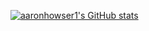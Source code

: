
[![aaronhowser1's GitHub stats](https://github-readme-stats.vercel.app/api?username=aaronhowser1&count_private=true&show_icons=true&theme=blue-green)](https://github.com/anuraghazra/github-readme-stats)

<!--
**aaronhowser1/aaronhowser1** is a ✨ _special_ ✨ repository because its `README.md` (this file) appears on your GitHub profile.

Here are some ideas to get you started:

- 🔭 I’m currently working on ...
- 🌱 I’m currently learning ...
- 👯 I’m looking to collaborate on ...
- 🤔 I’m looking for help with ...
- 💬 Ask me about ...
- 📫 How to reach me: ...
- 😄 Pronouns: ...
- ⚡ Fun fact: ...
-->
